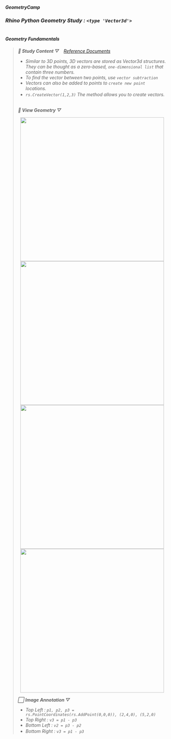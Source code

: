 ##### ___GeometryCamp___
### ___Rhino Python Geometry Study : `<type 'Vector3d'>`___ </div>
#  
#### ___Geometry Fundamentals___<br>


>  ___📖 Study Content ▽___　_[Reference Documents](https://developer.rhino3d.com/guides/rhinopython/python-rhinoscriptsyntax-vectors/)_
>  - _Similar to 3D points, 3D vectors are stored as Vector3d structures. They can be thought as a zero-based, `one-dimensional list` that contain three numbers._
> - _To find the vector between two points, use `vector subtraction`_
> - _Vectors can also be added to points to `create new point` locations._
> - _`rs.CreateVector(1,2,3)` The method allows you to create vectors._ 
> 　<br><br>
> 
>  ___💬 View Geometry ▽___
> 
> <p align="center"><img src="https://user-images.githubusercontent.com/83874157/129447476-56c3cb58-41a4-46bf-8142-88520c3966b3.PNG" width="450px"> <img src="https://user-images.githubusercontent.com/83874157/129447577-29e3182a-6ffa-49ce-8d20-c593ce12f322.PNG" width="450px"> <img src="https://user-images.githubusercontent.com/83874157/129447580-e267bdf2-39f5-459d-8e49-33e9e5f7b4be.PNG" width="450px"> <img src="https://user-images.githubusercontent.com/83874157/129447581-ed01a351-d4c7-4109-bc9e-695fd8240424.PNG" width="450px"></p>
> 
> ___⬜ Image Annotation ▽___
> - _Top Left : `p1, p2, p3 = rs.PointCoordinates(rs.AddPoint(0,0,0)), (2,4,0), (5,2,0)`_ 
> - _Top Right : `v3 = p1 - p3`_ 
> - _Bottom Left : `v2 = p3 - p2`_ 
> - _Bottom Right : `v3 = p1 - p3`_ 
> 　
<br>

